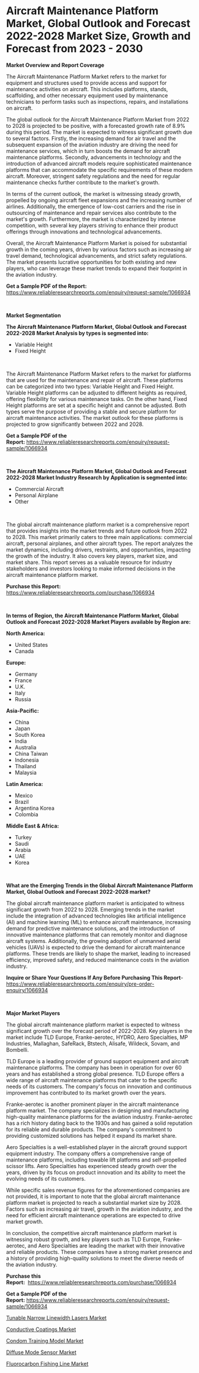 <p><h1>Aircraft Maintenance Platform Market, Global Outlook and Forecast 2022-2028 Market Size, Growth and Forecast from 2023 - 2030</h1></p><p><strong>Market Overview and Report Coverage</strong></p>
<p><p>The Aircraft Maintenance Platform Market refers to the market for equipment and structures used to provide access and support for maintenance activities on aircraft. This includes platforms, stands, scaffolding, and other necessary equipment used by maintenance technicians to perform tasks such as inspections, repairs, and installations on aircraft.</p><p>The global outlook for the Aircraft Maintenance Platform Market from 2022 to 2028 is projected to be positive, with a forecasted growth rate of 8.9% during this period. The market is expected to witness significant growth due to several factors. Firstly, the increasing demand for air travel and the subsequent expansion of the aviation industry are driving the need for maintenance services, which in turn boosts the demand for aircraft maintenance platforms. Secondly, advancements in technology and the introduction of advanced aircraft models require sophisticated maintenance platforms that can accommodate the specific requirements of these modern aircraft. Moreover, stringent safety regulations and the need for regular maintenance checks further contribute to the market's growth.</p><p>In terms of the current outlook, the market is witnessing steady growth, propelled by ongoing aircraft fleet expansions and the increasing number of airlines. Additionally, the emergence of low-cost carriers and the rise in outsourcing of maintenance and repair services also contribute to the market's growth. Furthermore, the market is characterized by intense competition, with several key players striving to enhance their product offerings through innovations and technological advancements.</p><p>Overall, the Aircraft Maintenance Platform Market is poised for substantial growth in the coming years, driven by various factors such as increasing air travel demand, technological advancements, and strict safety regulations. The market presents lucrative opportunities for both existing and new players, who can leverage these market trends to expand their footprint in the aviation industry.</p></p>
<p><strong>Get a Sample PDF of the Report:</strong> <a href="https://www.reliableresearchreports.com/enquiry/request-sample/1066934">https://www.reliableresearchreports.com/enquiry/request-sample/1066934</a></p>
<p>&nbsp;</p>
<p><strong>Market Segmentation</strong></p>
<p><strong>The Aircraft Maintenance Platform Market, Global Outlook and Forecast 2022-2028 Market Analysis by types is segmented into:</strong></p>
<p><ul><li>Variable Height</li><li>Fixed Height</li></ul></p>
<p>&nbsp;</p>
<p><p>The Aircraft Maintenance Platform Market refers to the market for platforms that are used for the maintenance and repair of aircraft. These platforms can be categorized into two types: Variable Height and Fixed Height. Variable Height platforms can be adjusted to different heights as required, offering flexibility for various maintenance tasks. On the other hand, Fixed Height platforms are set at a specific height and cannot be adjusted. Both types serve the purpose of providing a stable and secure platform for aircraft maintenance activities. The market outlook for these platforms is projected to grow significantly between 2022 and 2028.</p></p>
<p><strong>Get a Sample PDF of the Report:</strong>&nbsp;<a href="https://www.reliableresearchreports.com/enquiry/request-sample/1066934">https://www.reliableresearchreports.com/enquiry/request-sample/1066934</a></p>
<p>&nbsp;</p>
<p><strong>The Aircraft Maintenance Platform Market, Global Outlook and Forecast 2022-2028 Market Industry Research by Application is segmented into:</strong></p>
<p><ul><li>Commercial Aircraft</li><li>Personal Airplane</li><li>Other</li></ul></p>
<p>&nbsp;</p>
<p><p>The global aircraft maintenance platform market is a comprehensive report that provides insights into the market trends and future outlook from 2022 to 2028. This market primarily caters to three main applications: commercial aircraft, personal airplanes, and other aircraft types. The report analyzes the market dynamics, including drivers, restraints, and opportunities, impacting the growth of the industry. It also covers key players, market size, and market share. This report serves as a valuable resource for industry stakeholders and investors looking to make informed decisions in the aircraft maintenance platform market.</p></p>
<p><strong>Purchase this Report:</strong>&nbsp; <a href="https://www.reliableresearchreports.com/purchase/1066934">https://www.reliableresearchreports.com/purchase/1066934</a></p>
<p>&nbsp;</p>
<p><strong>In terms of Region, the Aircraft Maintenance Platform Market, Global Outlook and Forecast 2022-2028 Market Players available by Region are:</strong></p>
<p>
    <p> <strong> North America: </strong>
        <ul>
            <li>United States</li>
            <li>Canada</li>
        </ul>
        </p> 
    <p> <strong> Europe: </strong>
        <ul>
            <li>Germany</li>
            <li>France</li>
            <li>U.K.</li>
            <li>Italy</li>
            <li>Russia</li>
        </ul>
        </p> 
    <p> <strong> Asia-Pacific: </strong>
        <ul>
            <li>China</li>
            <li>Japan</li>
            <li>South Korea</li>
            <li>India</li>
            <li>Australia</li>
            <li>China Taiwan</li>
            <li>Indonesia</li>
            <li>Thailand</li>
            <li>Malaysia</li>
        </ul>
        </p> 
    <p> <strong> Latin America: </strong>
        <ul>
            <li>Mexico</li>
            <li>Brazil</li>
            <li>Argentina Korea</li>
            <li>Colombia</li>
        </ul>
        </p> 
    <p> <strong> Middle East & Africa: </strong>
        <ul>
            <li>Turkey</li>
            <li>Saudi</li>
            <li>Arabia</li>
            <li>UAE</li>
            <li>Korea</li>
        </ul>
    </p>
    </p>
<p>&nbsp;</p>
<p><strong>What are the Emerging Trends in the Global Aircraft Maintenance Platform Market, Global Outlook and Forecast 2022-2028 market?</strong></p>
<p><p>The global aircraft maintenance platform market is anticipated to witness significant growth from 2022 to 2028. Emerging trends in the market include the integration of advanced technologies like artificial intelligence (AI) and machine learning (ML) to enhance aircraft maintenance, increasing demand for predictive maintenance solutions, and the introduction of innovative maintenance platforms that can remotely monitor and diagnose aircraft systems. Additionally, the growing adoption of unmanned aerial vehicles (UAVs) is expected to drive the demand for aircraft maintenance platforms. These trends are likely to shape the market, leading to increased efficiency, improved safety, and reduced maintenance costs in the aviation industry.</p></p>
<p><strong>Inquire or Share Your Questions If Any Before Purchasing This Report</strong>- <a href="https://www.reliableresearchreports.com/enquiry/pre-order-enquiry/1066934">https://www.reliableresearchreports.com/enquiry/pre-order-enquiry/1066934</a></p>
<p>&nbsp;</p>
<p><strong>Major Market Players</strong></p>
<p><p>The global aircraft maintenance platform market is expected to witness significant growth over the forecast period of 2022-2028. Key players in the market include TLD Europe, Franke-aerotec, HYDRO, Aero Specialties, MP Industries, Mallaghan, SafeRack, Btstech, Alisafe, Wildeck, Sovam, and Bombelli.</p><p>TLD Europe is a leading provider of ground support equipment and aircraft maintenance platforms. The company has been in operation for over 60 years and has established a strong global presence. TLD Europe offers a wide range of aircraft maintenance platforms that cater to the specific needs of its customers. The company's focus on innovation and continuous improvement has contributed to its market growth over the years.</p><p>Franke-aerotec is another prominent player in the aircraft maintenance platform market. The company specializes in designing and manufacturing high-quality maintenance platforms for the aviation industry. Franke-aerotec has a rich history dating back to the 1930s and has gained a solid reputation for its reliable and durable products. The company's commitment to providing customized solutions has helped it expand its market share.</p><p>Aero Specialties is a well-established player in the aircraft ground support equipment industry. The company offers a comprehensive range of maintenance platforms, including towable lift platforms and self-propelled scissor lifts. Aero Specialties has experienced steady growth over the years, driven by its focus on product innovation and its ability to meet the evolving needs of its customers.</p><p>While specific sales revenue figures for the aforementioned companies are not provided, it is important to note that the global aircraft maintenance platform market is projected to reach a substantial market size by 2028. Factors such as increasing air travel, growth in the aviation industry, and the need for efficient aircraft maintenance operations are expected to drive market growth.</p><p>In conclusion, the competitive aircraft maintenance platform market is witnessing robust growth, and key players such as TLD Europe, Franke-aerotec, and Aero Specialties are leading the market with their innovative and reliable products. These companies have a strong market presence and a history of providing high-quality solutions to meet the diverse needs of the aviation industry.</p></p>
<p><strong>Purchase this Report:</strong>&nbsp;&nbsp;<a href="https://www.reliableresearchreports.com/purchase/1066934">https://www.reliableresearchreports.com/purchase/1066934</a></p>
<p></p>
<p><strong>Get a Sample PDF of the Report:</strong>&nbsp;<a href="https://www.reliableresearchreports.com/enquiry/request-sample/1066934">https://www.reliableresearchreports.com/enquiry/request-sample/1066934</a></p>
<p><p><a href="https://www.reportprime.com/tunable-narrow-linewidth-lasers-r4637">Tunable Narrow Linewidth Lasers Market</a></p><p><a href="https://medium.com/@tommiefadel2023/conductive-coatings-market-size-growth-forecast-2023-2030-843228f331e0">Conductive Coatings Market</a></p><p><a href="https://medium.com/@tracylarson12/condom-training-model-market-size-growth-forecast-2023-2030-3375f418bece">Condom Training Model Market</a></p><p><a href="https://www.reportprime.com/diffuse-mode-sensor-r4640">Diffuse Mode Sensor Market</a></p><p><a href="https://www.linkedin.com/pulse/fluorocarbon-fishing-line-market-share-amp-new-trends-refee/">Fluorocarbon Fishing Line Market</a></p></p>